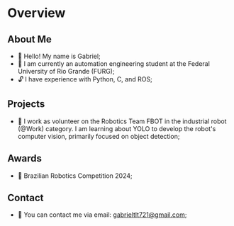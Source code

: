 # Overview

## About Me
- 👦 Hello! My name is Gabriel;
- 📖 I am currently an automation engineering student at the Federal University of Rio Grande (FURG);
- 🔓 I have experience with Python, C, and ROS;

## Projects
- 🤖 I work as volunteer on the Robotics Team FBOT in the industrial robot (@Work) category. I am learning about YOLO to develop the robot's computer vision, primarily focused on object detection;

## Awards
- 🥈 Brazilian Robotics Competition 2024;

## Contact
- 📧 You can contact me via email: gabrieltlt721@gmail.com;
